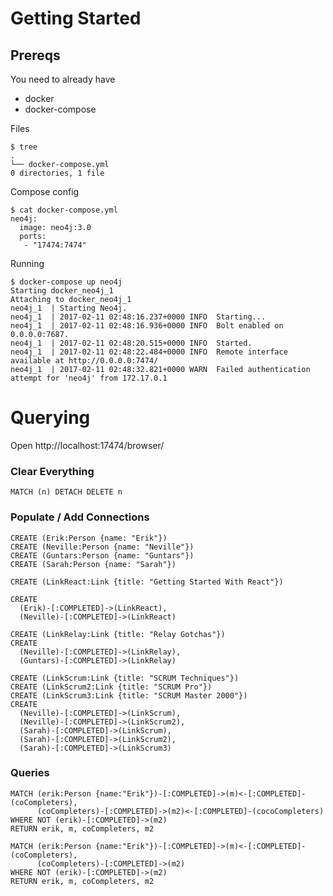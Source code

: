 
# Getting Started

## Prereqs

You need to already have

* docker
* docker-compose

Files

    $ tree
    .
    └── docker-compose.yml
    0 directories, 1 file


Compose config

    $ cat docker-compose.yml
    neo4j:
      image: neo4j:3.0
      ports:
       - "17474:7474"

Running

    $ docker-compose up neo4j
    Starting docker_neo4j_1
    Attaching to docker_neo4j_1
    neo4j_1  | Starting Neo4j.
    neo4j_1  | 2017-02-11 02:48:16.237+0000 INFO  Starting...
    neo4j_1  | 2017-02-11 02:48:16.936+0000 INFO  Bolt enabled on 0.0.0.0:7687.
    neo4j_1  | 2017-02-11 02:48:20.515+0000 INFO  Started.
    neo4j_1  | 2017-02-11 02:48:22.484+0000 INFO  Remote interface available at http://0.0.0.0:7474/
    neo4j_1  | 2017-02-11 02:48:32.821+0000 WARN  Failed authentication attempt for 'neo4j' from 172.17.0.1

# Querying

Open http://localhost:17474/browser/

### Clear Everything

```neo4j
MATCH (n) DETACH DELETE n
```

### Populate / Add Connections

```neo4j
CREATE (Erik:Person {name: "Erik"})
CREATE (Neville:Person {name: "Neville"})
CREATE (Guntars:Person {name: "Guntars"})
CREATE (Sarah:Person {name: "Sarah"})

CREATE (LinkReact:Link {title: "Getting Started With React"})

CREATE
  (Erik)-[:COMPLETED]->(LinkReact),
  (Neville)-[:COMPLETED]->(LinkReact)

CREATE (LinkRelay:Link {title: "Relay Gotchas"})
CREATE
  (Neville)-[:COMPLETED]->(LinkRelay),
  (Guntars)-[:COMPLETED]->(LinkRelay)

CREATE (LinkScrum:Link {title: "SCRUM Techniques"})
CREATE (LinkScrum2:Link {title: "SCRUM Pro"})
CREATE (LinkScrum3:Link {title: "SCRUM Master 2000"})
CREATE
  (Neville)-[:COMPLETED]->(LinkScrum),
  (Neville)-[:COMPLETED]->(LinkScrum2),
  (Sarah)-[:COMPLETED]->(LinkScrum),
  (Sarah)-[:COMPLETED]->(LinkScrum2),
  (Sarah)-[:COMPLETED]->(LinkScrum3)
```

### Queries

```neo4j
MATCH (erik:Person {name:"Erik"})-[:COMPLETED]->(m)<-[:COMPLETED]-(coCompleters),
      (coCompleters)-[:COMPLETED]->(m2)<-[:COMPLETED]-(cocoCompleters)
WHERE NOT (erik)-[:COMPLETED]->(m2)
RETURN erik, m, coCompleters, m2
```

```neo4j
MATCH (erik:Person {name:"Erik"})-[:COMPLETED]->(m)<-[:COMPLETED]-(coCompleters),
      (coCompleters)-[:COMPLETED]->(m2)
WHERE NOT (erik)-[:COMPLETED]->(m2)
RETURN erik, m, coCompleters, m2
```
